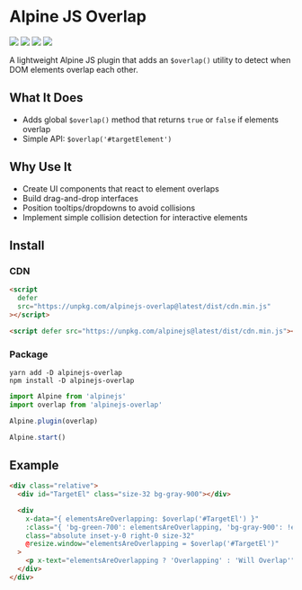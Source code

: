# Alpine JS Overlap

![](https://img.shields.io/bundlephobia/min/alpinejs-overlap)
![](https://img.shields.io/npm/v/alpinejs-overlap)
![](https://img.shields.io/npm/dt/alpinejs-overlap)
![](https://img.shields.io/github/license/markmead/alpinejs-overlap)

A lightweight Alpine JS plugin that adds an `$overlap()` utility to detect when
DOM elements overlap each other.

## What It Does

- Adds global `$overlap()` method that returns `true` or `false` if elements
  overlap
- Simple API: `$overlap('#targetElement')`

## Why Use It

- Create UI components that react to element overlaps
- Build drag-and-drop interfaces
- Position tooltips/dropdowns to avoid collisions
- Implement simple collision detection for interactive elements

## Install

### CDN

```html
<script
  defer
  src="https://unpkg.com/alpinejs-overlap@latest/dist/cdn.min.js"
></script>

<script defer src="https://unpkg.com/alpinejs@latest/dist/cdn.min.js"></script>
```

### Package

```shell
yarn add -D alpinejs-overlap
npm install -D alpinejs-overlap
```

```js
import Alpine from 'alpinejs'
import overlap from 'alpinejs-overlap'

Alpine.plugin(overlap)

Alpine.start()
```

## Example

```html
<div class="relative">
  <div id="TargetEl" class="size-32 bg-gray-900"></div>

  <div
    x-data="{ elementsAreOverlapping: $overlap('#TargetEl') }"
    :class="{ 'bg-green-700': elementsAreOverlapping, 'bg-gray-900': !elementsAreOverlapping }"
    class="absolute inset-y-0 right-0 size-32"
    @resize.window="elementsAreOverlapping = $overlap('#TargetEl')"
  >
    <p x-text="elementsAreOverlapping ? 'Overlapping' : 'Will Overlap'"></p>
  </div>
</div>
```
